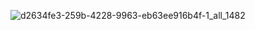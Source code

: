![d2634fe3-259b-4228-9963-eb63ee916b4f-1_all_1482](https://github.com/user-attachments/assets/79e9fc24-9168-458d-9b54-4110798e828f)
